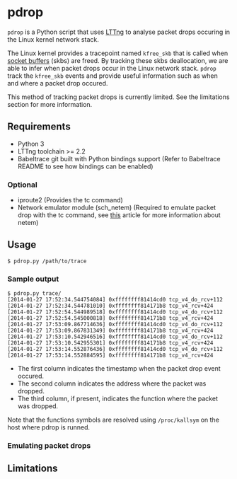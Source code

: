 pdrop
=====

`pdrop` is a Python script that uses [LTTng](http://www.lttng.org) to analyse packet drops occuring in the Linux kernel network stack.

The Linux kernel provides a tracepoint named `kfree_skb` that is called when [socket buffers](http://vger.kernel.org/~davem/skb.html) (skbs) are freed. By tracking these skbs deallocation, we are able to infer when packet drops occur in the Linux network stack. `pdrop` track the `kfree_skb` events and provide useful information such as when and where a packet drop occured. 

This method of tracking packet drops is currently limited. See the limitations section for more information.

## Requirements

* Python 3
* LTTng toolchain >= 2.2
* Babeltrace git built with Python bindings support (Refer to Babeltrace README to see how bindings can be enabled)

### Optional
* iproute2 (Provides the tc command)
* Network emulator module (sch_netem) (Required to emulate packet drop with the tc command, see [this](http://www.linuxfoundation.org/collaborate/workgroups/networking/netem) article for more information about netem)

## Usage

````
$ pdrop.py /path/to/trace
````

### Sample output

````
$ pdrop.py trace/
[2014-01-27 17:52:34.544754084] 0xffffffff81414cd0 tcp_v4_do_rcv+112
[2014-01-27 17:52:34.544781010] 0xffffffff814171b8 tcp_v4_rcv+424
[2014-01-27 17:52:54.544989518] 0xffffffff81414cd0 tcp_v4_do_rcv+112
[2014-01-27 17:52:54.545000818] 0xffffffff814171b8 tcp_v4_rcv+424
[2014-01-27 17:53:09.867714636] 0xffffffff81414cd0 tcp_v4_do_rcv+112
[2014-01-27 17:53:09.867831349] 0xffffffff814171b8 tcp_v4_rcv+424
[2014-01-27 17:53:10.542946516] 0xffffffff81414cd0 tcp_v4_do_rcv+112
[2014-01-27 17:53:10.542955301] 0xffffffff814171b8 tcp_v4_rcv+424
[2014-01-27 17:53:14.552876436] 0xffffffff81414cd0 tcp_v4_do_rcv+112
[2014-01-27 17:53:14.552884595] 0xffffffff814171b8 tcp_v4_rcv+424
````
* The first column indicates the timestamp when the packet drop event occured.
* The second column indicates the address where the packet was dropped.
* The third column, if present, indicates the function where the packet was dropped.

Note that the functions symbols are resolved using `/proc/kallsym` on the host where pdrop is runned.

### Emulating packet drops



## Limitations
